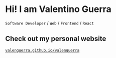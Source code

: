 # Hi! I am Valentino Guerra

`Software Developer` / `Web` / `Frontend` / `React`

## Check out my personal website
[`valenguerra.github.io/valenguerra`](https://valenguerra.github.io/valenguerra)
